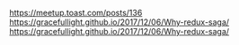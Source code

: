 https://meetup.toast.com/posts/136
https://gracefullight.github.io/2017/12/06/Why-redux-saga/
https://gracefullight.github.io/2017/12/06/Why-redux-saga/
